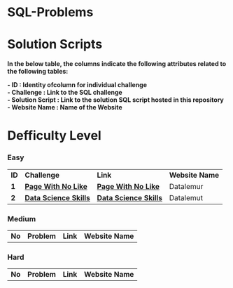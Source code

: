 # SQL-Problems


# Solution Scripts

**In the below table, the columns indicate the following attributes related to the following tables:**

**- ID : Identity ofcolumn for individual challenge**<br>
**- Challenge : Link to the SQL challenge**<br>
**- Solution Script : Link to the solution SQL script hosted in this repository**<br>
**- Website Name : Name of the Website**<br>
# Defficulty Level
<h3> Easy </h3>

|||||
|---|---|---|---|
|**ID**|**Challenge**|**Link**|**Website Name**|
|**1**|**<a href="https://datalemur.com/questions/sql-page-with-no-likes">Page With No Like</a>**|**<a href="https://github.com/Aswinth24/SQL-Problems/tree/main/1_Page_With_No_Likes">Page With No Like</a>**|Datalemur|
|**2**|**<a href="https://datalemur.com/questions/matching-skills">Data Science Skills</a>**|**<a href="https://github.com/Aswinth24/SQL-Problems/tree/main/2_Data_Science_Skills">Data Science Skills</a>**|Datalemut|

<h3> Medium </h3>

|||||
|---|---|---|---|
|**No**|**Problem**|**Link**|**Website Name**|

<h3> Hard </h3>

|||||
|---|---|---|---|
|**No**|**Problem**|**Link**|**Website Name**|
